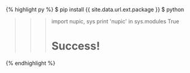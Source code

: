 {% highlight py %}
$ pip install {{ site.data.url.ext.package }}
$ python
>>> import nupic, sys
>>> print 'nupic' in sys.modules
True
>>> # Success!
{% endhighlight %}
